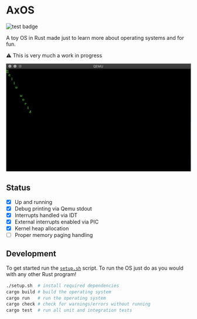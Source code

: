 # AxOS
![test badge](https://github.com/AxlLind/AxOS/workflows/Lints%20and%20tests/badge.svg)

A toy OS in Rust made just to learn more about operating systems and for fun.

:warning: This is very much a work in progress

![hello world screenshot](./screenshots/hello-world.png)

## Status
- [x] Up and running
- [x] Debug printing via Qemu stdout
- [x] Interrupts handled via IDT
- [x] External interrupts enabled via PIC
- [x] Kernel heap allocation
- [ ] Proper memory paging handling

## Development
To get started run the [`setup.sh`](./setup.sh) script. To run the OS just do as you would with any other Rust program!

```sh
./setup.sh  # install required dependencies
cargo build # build the operating system
cargo run   # run the operating system
cargo check # check for warnings/errors without running
cargo test  # run all unit and integration tests
```
